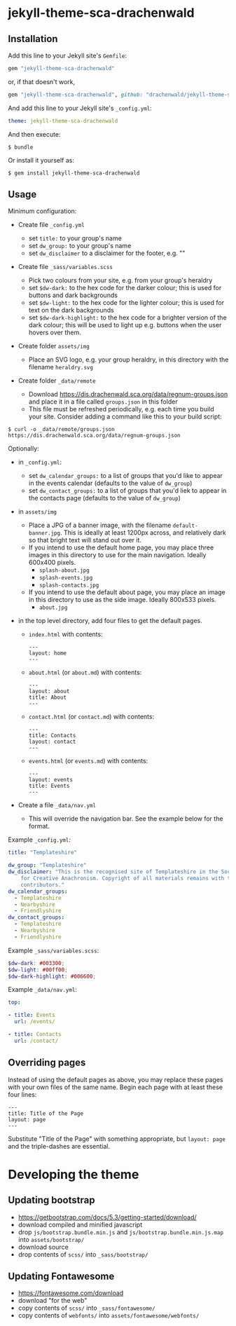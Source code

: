 # jekyll-theme-sca-drachenwald

## Installation

Add this line to your Jekyll site's `Gemfile`:

```ruby
gem "jekyll-theme-sca-drachenwald"
```

or, if that doesn't work,

```ruby
gem "jekyll-theme-sca-drachenwald", github: "drachenwald/jekyll-theme-sca-drachenwald"
```

And add this line to your Jekyll site's `_config.yml`:

```yaml
theme: jekyll-theme-sca-drachenwald
```

And then execute:

    $ bundle

Or install it yourself as:

    $ gem install jekyll-theme-sca-drachenwald

## Usage

Minimum configuration:

- Create file `_config.yml`
    - set `title:` to your group's name
    - set `dw_group:` to your group's name
    - set `dw_disclaimer` to a disclaimer for the footer, e.g. ""

- Create file `_sass/variables.scss`
    - Pick two colours from your site, e.g. from your group's heraldry
    - set `$dw-dark:` to the hex code for the darker colour; this is used for
      buttons and dark backgrounds
    - set `$dw-light:` to the hex code for the lighter colour; this is used
      for text on the dark backgrounds
    - set `$dw-dark-highlight:` to the hex code for a brighter version of the
      dark colour; this will be used to light up e.g. buttons when the user
      hovers over them.

- Create folder `assets/img`
    - Place an SVG logo, e.g. your group heraldry, in this directory with
      the filename `heraldry.svg`

- Create folder `_data/remote`
    - Download https://dis.drachenwald.sca.org/data/regnum-groups.json and
      place it in a file called `groups.json` in this folder
    - This file must be refreshed periodically, e.g. each time you build
      your site. Consider adding a command like this to your build script:

```
$ curl -o _data/remote/groups.json https://dis.drachenwald.sca.org/data/regnum-groups.json
```

Optionally:

- in `_config.yml`:
    - set `dw_calendar_groups:` to a list of groups that you'd like to appear
      in the events calendar (defaults to the value of `dw_group`)
    - set `dw_contact_groups:` to a list of groups that you'd liek to appear
      in the contacts page (defaults to the value of `dw_group`)

- in `assets/img`
    - Place a JPG of a banner image, with the filename `default-banner.jpg`.
      This is ideally at least 1200px across, and relatively dark so that
      bright text will stand out over it.
    - If you intend to use the default home page, you may place three
      images in this directory to use for the main navigation. Ideally
      600x400 pixels.
        - `splash-about.jpg`
        - `splash-events.jpg`
        - `splash-contacts.jpg`
    - If you intend to use the default about page, you may place an
      image in this directory to use as the side image. Ideally 800x533 pixels.
        - `about.jpg`

- in the top level directory, add four files to get the default pages.
    - `index.html` with contents:
        ```
        ---
        layout: home
        ---
        ```
    - `about.html` (or `about.md`) with contents:
        ```
        ---
        layout: about
        title: About
        ---
        ```
    - `contact.html` (or `contact.md`) with contents:
        ```
        ---
        title: Contacts
        layout: contact
        ---
        ```
    - `events.html` (or `events.md`) with contents:
        ```
        ---
        layout: events
        title: Events
        ---
        ```


- Create a file `_data/nav.yml`
    - This will override the navigation bar. See the example below for the
      format.


Example `_config.yml`:
```yaml
title: "Templateshire"

dw_group: "Templateshire"
dw_disclaimer: "This is the recognised site of Templateshire in the Society
    for Creative Anachronism. Copyright of all materials remains with the
    contributors."
dw_calendar_groups:
  - Templateshire
  - Nearbyshire
  - Friendlyshire
dw_contact_groups:
  - Templateshire
  - Nearbyshire
  - Friendlyshire
```

Example `_sass/variables.scss`:
```scss
$dw-dark: #003300;
$dw-light: #00ff00;
$dw-dark-highlight: #006600;
```

Example `_data/nav.yml`:
```yaml
top:

- title: Events
  url: /events/

- title: Contacts
  url: /contact/
```

## Overriding pages

Instead of using the default pages as above, you may replace these
pages with your own files of the same name. Begin each page with
at least these four lines:

```
---
title: Title of the Page
layout: page
---
```

Substitute "Title of the Page" with something appropriate, but
`layout: page` and the triple-dashes are essential.

# Developing the theme

## Updating bootstrap

- https://getbootstrap.com/docs/5.3/getting-started/download/
- download compiled and minified javascript
- drop `js/bootstrap.bundle.min.js` and `js/bootstrap.bundle.min.js.map` into `assets/bootstrap/`
- download source
- drop contents of `scss/` into `_sass/bootstrap/`

## Updating Fontawesome

- https://fontawesome.com/download
- download "for the web"
- copy contents of `scss/` into `_sass/fontawesome/`
- copy contents of `webfonts/` into `assets/fontawesome/webfonts/`
